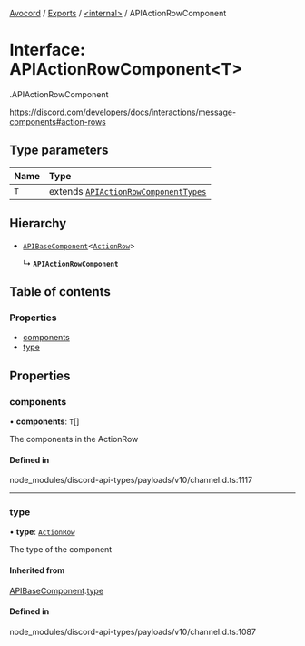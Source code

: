 [Avocord](../README.md) / [Exports](../modules.md) / [<internal\>](../modules/internal_.md) / APIActionRowComponent

# Interface: APIActionRowComponent<T\>

[<internal>](../modules/internal_.md).APIActionRowComponent

https://discord.com/developers/docs/interactions/message-components#action-rows

## Type parameters

| Name | Type |
| :------ | :------ |
| `T` | extends [`APIActionRowComponentTypes`](../modules/internal_.md#apiactionrowcomponenttypes) |

## Hierarchy

- [`APIBaseComponent`](internal_.APIBaseComponent.md)<[`ActionRow`](../modules/internal_.md#actionrow)\>

  ↳ **`APIActionRowComponent`**

## Table of contents

### Properties

- [components](internal_.APIActionRowComponent.md#components)
- [type](internal_.APIActionRowComponent.md#type)

## Properties

### components

• **components**: `T`[]

The components in the ActionRow

#### Defined in

node_modules/discord-api-types/payloads/v10/channel.d.ts:1117

___

### type

• **type**: [`ActionRow`](../modules/internal_.md#actionrow)

The type of the component

#### Inherited from

[APIBaseComponent](internal_.APIBaseComponent.md).[type](internal_.APIBaseComponent.md#type)

#### Defined in

node_modules/discord-api-types/payloads/v10/channel.d.ts:1087

